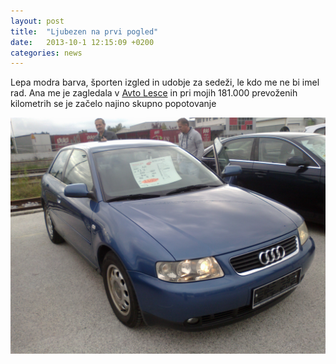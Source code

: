 ```yaml
---
layout: post
title:  "Ljubezen na prvi pogled"
date:   2013-10-1 12:15:09 +0200
categories: news
---
```


Lepa modra barva, športen izgled in udobje za sedeži, le kdo me ne bi imel rad.
Ana me je zagledala v [Avto Lesce][stran] in pri mojih 181.000 prevoženih kilometrih se je začelo najino skupno popotovanje <span class="glyphicon glyphicon-road"></span>

<img src="/Images/1fotka.jpg"/>






[stran]: http://avto-lesce.si/